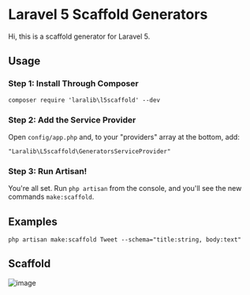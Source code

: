 # Laravel 5 Scaffold Generators


Hi, this is a scaffold generator for Laravel 5.



## Usage

### Step 1: Install Through Composer

```
composer require 'laralib\l5scaffold' --dev
```

### Step 2: Add the Service Provider

Open `config/app.php` and, to your "providers" array at the bottom, add:

```
"Laralib\L5scaffold\GeneratorsServiceProvider"
```

### Step 3: Run Artisan!

You're all set. Run `php artisan` from the console, and you'll see the new commands `make:scaffold`.

## Examples


```
php artisan make:scaffold Tweet --schema="title:string, body:text"
```

## Scaffold
![image](https://dl-web.dropbox.com/get/github-imgs/laralib-index.png?_subject_uid=80022178&w=AACwQ_7fRJKijZAx4B70FpfYXJdAjdnV5JeUotlqcwf67Q)